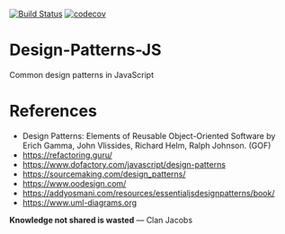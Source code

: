 [![Build Status](https://travis-ci.com/sojida/Design-Patterns-JS.svg?token=SwAzkiQLynxpQjgFsc7M&branch=master)](https://travis-ci.com/sojida/Design-Patterns-JS)
[![codecov](https://codecov.io/gh/sojida/Design-Patterns-JS/branch/master/graph/badge.svg?token=8YGKPuduSU)](https://codecov.io/gh/sojida/Design-Patterns-JS)


# Design-Patterns-JS
Common design patterns in JavaScript


# References
- Design Patterns: Elements of Reusable Object-Oriented Software by Erich Gamma, John Vlissides, Richard Helm, Ralph Johnson. (GOF)
- https://refactoring.guru/
- https://www.dofactory.com/javascript/design-patterns
- https://sourcemaking.com/design_patterns/
- https://www.oodesign.com/
- https://addyosmani.com/resources/essentialjsdesignpatterns/book/
- https://www.uml-diagrams.org



**Knowledge not shared is wasted** — Clan Jacobs 
